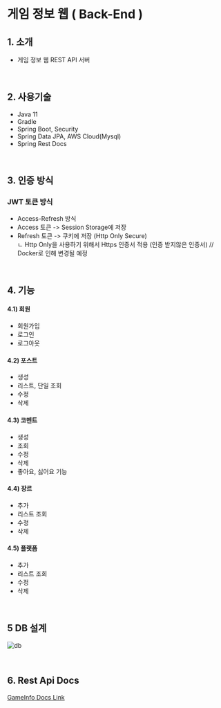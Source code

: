 # 게임 정보 웹 ( Back-End )

## 1. 소개
- 게임 정보 웹 REST API 서버
<br>

## 2. 사용기술
- Java 11
- Gradle
- Spring Boot, Security
- Spring Data JPA, AWS Cloud(Mysql)
- Spring Rest Docs
<br>

## 3. 인증 방식
### JWT 토큰 방식
- Access-Refresh 방식
- Access 토큰 -> Session Storage에 저장
- Refresh 토큰 -> 쿠키에 저장 (Http Only Secure) <br> 
 ㄴ Http Only을 사용하기 위해서 Https 인증서 적용 (인증 받지않은 인증서)
 // Docker로 인해 변경될 예정
<br>

## 4. 기능
#### 4.1) 회원
- 회원가입 
- 로그인
- 로그아웃

#### 4.2) 포스트
- 생성
- 리스트, 단일 조회
- 수정
- 삭제

#### 4.3) 코멘트
- 생성
- 조회
- 수정
- 삭제
- 좋아요, 싫어요 기능

#### 4.4) 장르
- 추가
- 리스트 조회
- 수정
- 삭제

#### 4.5) 플랫폼
- 추가
- 리스트 조회
- 수정
- 삭제

<br>

## 5 DB 설계
![db](https://user-images.githubusercontent.com/66755342/196113931-62f8f3f0-7f60-4bec-8714-40a7da63cdea.PNG)

<br>

## 6. Rest Api Docs
[GameInfo Docs Link](http://43.201.119.217:8080/docs)
